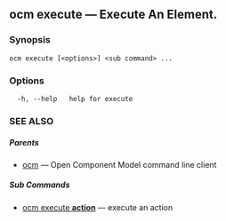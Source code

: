 ## ocm execute &mdash; Execute An Element.

### Synopsis

```
ocm execute [<options>] <sub command> ...
```

### Options

```
  -h, --help   help for execute
```

### SEE ALSO

##### Parents

* [ocm](ocm.md)	 &mdash; Open Component Model command line client


##### Sub Commands

* [ocm execute <b>action</b>](ocm_execute_action.md)	 &mdash; execute an action

